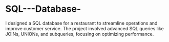 # SQL---Database-
I designed a SQL database for a restaurant to streamline operations and improve customer service. The project involved advanced SQL queries like JOINs, UNIONs, and subqueries, focusing on optimizing performance.
